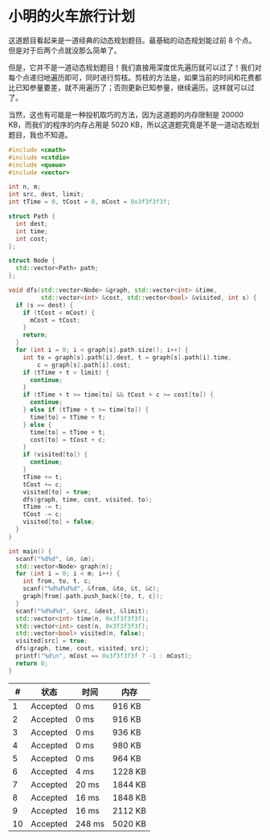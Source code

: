 # 小明的火车旅行计划

这道题目看起来是一道经典的动态规划题目。最基础的动态规划能过前 8 个点。但是对于后两个点就没那么简单了。

但是，它并不是一道动态规划题目！我们直接用深度优先遍历就可以过了！我们对每个点递归地遍历即可，同时进行剪枝。剪枝的方法是，如果当前的时间和花费都比已知参量要差，就不用遍历了；否则更新已知参量，继续遍历。这样就可以过了。

当然，这也有可能是一种投机取巧的方法，因为这道题的内存限制是 20000 KB，而我们的程序的内存占用是 5020 KB，所以这道题究竟是不是一道动态规划题目，我也不知道。

```cpp
#include <cmath>
#include <cstdio>
#include <queue>
#include <vector>

int n, m;
int src, dest, limit;
int tTime = 0, tCost = 0, mCost = 0x3f3f3f3f;

struct Path {
  int dest;
  int time;
  int cost;
};

struct Node {
  std::vector<Path> path;
};

void dfs(std::vector<Node> &graph, std::vector<int> &time,
         std::vector<int> &cost, std::vector<bool> &visited, int s) {
  if (s == dest) {
    if (tCost < mCost) {
      mCost = tCost;
    }
    return;
  }
  for (int i = 0; i < graph[s].path.size(); i++) {
    int to = graph[s].path[i].dest, t = graph[s].path[i].time,
        c = graph[s].path[i].cost;
    if (tTime + t > limit) {
      continue;
    }
    if (tTime + t >= time[to] && tCost + c >= cost[to]) {
      continue;
    } else if (tTime + t >= time[to]) {
      time[to] = tTime + t;
    } else {
      time[to] = tTime + t;
      cost[to] = tCost + c;
    }
    if (visited[to]) {
      continue;
    }
    tTime += t;
    tCost += c;
    visited[to] = true;
    dfs(graph, time, cost, visited, to);
    tTime -= t;
    tCost -= c;
    visited[to] = false;
  }
}

int main() {
  scanf("%d%d", &n, &m);
  std::vector<Node> graph(n);
  for (int i = 0; i < m; i++) {
    int from, to, t, c;
    scanf("%d%d%d%d", &from, &to, &t, &c);
    graph[from].path.push_back({to, t, c});
  }
  scanf("%d%d%d", &src, &dest, &limit);
  std::vector<int> time(n, 0x3f3f3f3f);
  std::vector<int> cost(n, 0x3f3f3f3f);
  std::vector<bool> visited(n, false);
  visited[src] = true;
  dfs(graph, time, cost, visited, src);
  printf("%d\n", mCost == 0x3f3f3f3f ? -1 : mCost);
  return 0;
}
```

| #   | 状态     | 时间   | 内存    |
| --- | -------- | ------ | ------- |
| 1   | Accepted | 0 ms   | 916 KB  |
| 2   | Accepted | 0 ms   | 916 KB  |
| 3   | Accepted | 0 ms   | 936 KB  |
| 4   | Accepted | 0 ms   | 980 KB  |
| 5   | Accepted | 0 ms   | 964 KB  |
| 6   | Accepted | 4 ms   | 1228 KB |
| 7   | Accepted | 20 ms  | 1844 KB |
| 8   | Accepted | 16 ms  | 1848 KB |
| 9   | Accepted | 16 ms  | 2112 KB |
| 10  | Accepted | 248 ms | 5020 KB |
